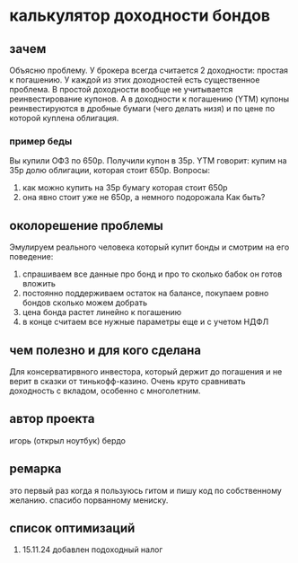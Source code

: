 # калькулятор доходности бондов
## зачем
Объясню проблему. У брокера всегда считается 2 доходности: простая к погашению. У каждой из этих доходностей есть существенное проблема. В простой доходности вообще не учитывается реинвестирование купонов. А в доходности к погашению (YTM) купоны реинвестируются в дробные бумаги (чего делать низя) и по цене по которой куплена облигация. 
### пример беды
Вы купили ОФЗ по 650р. Получили купон в 35р. YTM говорит: купим на 35р долю облигации, которая стоит 650р. 
Вопросы: 
1. как можно купить на 35р бумагу которая стоит 650р
2. она явно стоит уже не 650р, а немного подорожала
Как быть?
## околорешение проблемы
Эмулируем реального человека который купит бонды и смотрим на его поведение:
1. спрашиваем все данные про бонд и про то сколько бабок он готов вложить
2. постоянно поддерживаем остаток на балансе, покупаем ровно бондов сколько можем добрать
3. цена бонда растет линейно к погашению
4. в конце считаем все нужные параметры еще и с учетом НДФЛ
## чем полезно и для кого сделана
Для консерватирвного инвестора, который держит до погашения и не верит в сказки от тинькофф-казино. Очень круто сравнивать доходность с вкладом, особенно с многолетним.
## автор проекта
игорь (открыл ноутбук) бердо
## ремарка
это первый раз когда я пользуюсь гитом и пишу код по собственному желанию. спасибо порванному мениску.
## список оптимизаций
1. 15.11.24 добавлен подоходный налог